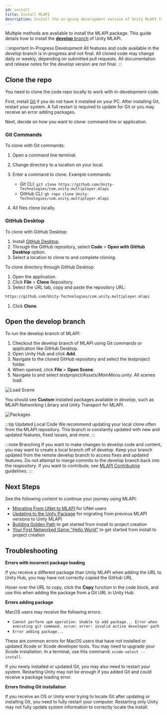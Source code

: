 ```yaml
---
id: install
title: Install MLAPI
description: Install the on-going development version of Unity MLAPI from a cloned respository. 
---
```


Multiple methods are available to install the MLAPI package. This guide details how to install the [**develop** branch](https://github.com/Unity-Technologies/com.unity.multiplayer.mlapi/tree/develop) of Unity MLAPI.

:::important In-Progress Development
All features and code available in the *develop* branch is in-progress and not final. All cloned code may change daily or weekly, depending on submitted pull requests. All documentation and release notes for the *develop* version are not final.
:::

## Clone the repo

You need to clone the code repo locally to work with in-development code.

First, install [Git](https://git-scm.com/) if you do not have it installed on your PC. After installing Git, restart your system. A full restart is required to update for Git or you may receive an error adding packages.

Next, decide on how you want to clone: command line or application.

### Git Commands
To clone with Git commands:

1. Open a command line terminal.
1. Change directory to a location on your local.
1. Enter a command to clone. Example commands:
  
    * Git CLI: `git clone https://github.com/Unity-Technologies/com.unity.multiplayer.mlapi`
    * GitHub CLI: `gh repo clone Unity-Technologies/com.unity.multiplayer.mlapi`

1. All files clone locally.

### GitHub Desktop

To clone with GitHub Desktop:

1. Install [GitHub Desktop](https://desktop.github.com/).
1. Through the GitHub repository, select **Code** > **Open with GitHub Desktop** option.
1. Select a location to clone to and complete cloning.

To clone directory through GitHub Desktop:

1. Open the application. 
1. Click **File** > **Clone** Repository.
1. Select the URL tab, copy and paste the repository URL:

  ```html
  https://github.com/Unity-Technologies/com.unity.multiplayer.mlapi
  ```
1. Click **Clone**.

## Open the develop branch

To run the develop branch of MLAPI:

1. Checkout the develop branch of MLAPI using Git commands or application like GitHub Desktop.
1. Open Unity Hub and click **Add**.
1. Navigate to the cloned GitHub repository and select the testproject folder.
1. When opened, click **File** > **Open Scene**.
1. Navigate to and select *testproject/Assets/MainMenu.unity*. All scenes load.

  ![Load Scene](/img/install/develop-scene.png)

  You should see **Custom** installed packages available in *develop*, such as MLAPI Networking Library and Unity Transport for MLAPI.

  ![Packages](/img/install/develop-packages.png)

:::tip Updated Local Code
We recommend updating your local clone often from the MLAPI repository. This branch is constantly updated with new and updated features, fixed issues, and more.
:::

:::note Branching
If you want to make changes to *develop* code and content, you may want to create a local branch off of develop. Keep your branch updated from the remote develop branch to access fixes and updated features. Do not attempt to merge commits to the develop branch back into the respository. If you want to contribute, see [MLAPI Contributing](https://github.com/Unity-Technologies/com.unity.multiplayer.mlapi/blob/master/CONTRIBUTING.md) guidelines.
:::

## Next Steps

See the following content to continue your journey using MLAPI:

* [Migrating From UNet to MLAPI](migratingtomlapi.md) for UNet users
* [Updating to the Unity Package](migratingfrommlapi.md) for migrating from previous MLAPI versions to Unity MLAPI
* [Building Golden Path](../tutorials/goldenpath.md) to get started from install to project creation
* [Your First Networked Game "Hello World"](../tutorials/helloworldintro.md) to get started from install to project creation

## Troubleshooting

**Errors with incorrect package loading**

If you receive a different package than Unity MLAPI when adding the URL to Unity Hub, you may have not correctly copied the GitHub URL. 

Hover over the URL to copy, click the **Copy** function in the code block, and use this when adding the package from a Git URL in Unity Hub.

**Errors adding package**

MacOS users may receive the following errors:

* `Cannot perform upm operation: Unable to add package... Error when executing git command. xcrun: error: invalid active developer path`
* `Error adding package...`

These are common errors for MacOS users that have not installed or updated Xcode or Xcode developer tools. You may need to upgrade your Xcode installation. In a terminal, use this command: `xcode-select --install`.

If you newly installed or updated Git, you may also need to restart your system. Restarting Unity may not be enough if you added Git and could receive a package loading error.

**Errors finding Git installation**

If you receive an OS or Unity error trying to locate Git after updating or installing Git, you need to fully restart your computer. Restarting only Unity may not fully update system information to correctly locate the install.